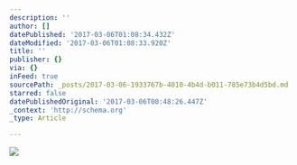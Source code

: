 ```yaml
---
description: ''
author: []
datePublished: '2017-03-06T01:08:34.432Z'
dateModified: '2017-03-06T01:08:33.920Z'
title: ''
publisher: {}
via: {}
inFeed: true
sourcePath: _posts/2017-03-06-1933767b-4010-4b4d-b011-785e73b4d5bd.md
starred: false
datePublishedOriginal: '2017-03-06T00:48:26.447Z'
_context: 'http://schema.org'
_type: Article

---
```

![](https://the-grid-user-content.s3-us-west-2.amazonaws.com/a484b40e-adc6-4e64-b5ca-fd5a828940b4.png)